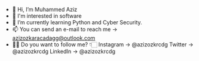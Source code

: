 - 👋 Hi, I’m Muhammed Aziz
- 👀 I'm interested in software
- 🌱 I’m currently learning Python and Cyber Security.
- 📫 You can send an e-mail to reach me -> azizozkaracadagg@outlook.com
- 👍🏻 Do you want to follow me? 👇🏻
     Instagram -> @azizozkrcdg
     Twitter   -> @azizozkrcdg
     LinkedIn  -> @azizozkrcdg

<!---
azizozkrcdg/azizozkrcdg is a ✨ special ✨ repository because its `README.md` (this file) appears on your GitHub profile.
You can click the Preview link to take a look at your changes.
--->
